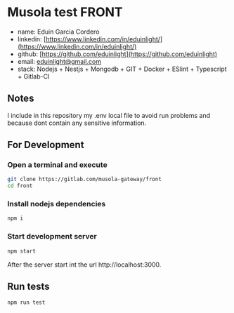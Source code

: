 # Musola test FRONT
- name: Eduin Garcia Cordero
- linkedin: [https://www.linkedin.com/in/eduinlight/](https://www.linkedin.com/in/eduinlight/)
- github: [https://github.com/eduinlight](https://github.com/eduinlight)
- email: [eduinlight@gmail.com](mailto:eduinlight@gmail.com)
- stack: Nodejs + Nestjs + Mongodb + GIT + Docker + ESlint + Typescript + Gitlab-CI

## Notes

I include in this repository my .env local file to avoid run problems and because dont contain any sensitive information.

## For Development

### Open a terminal and execute
```bash
git clone https://gitlab.com/musola-gateway/front
cd front
```

### Install nodejs dependencies
```bash
npm i
```

### Start development server
```bash
npm start

```

After the server start int the url http://localhost:3000.

## Run tests

```bash
npm run test
```
